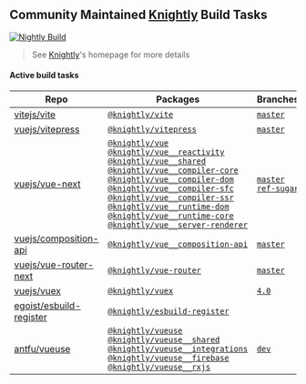 ## Community Maintained [Knightly](https://github.com/antfu/knightly) Build Tasks

[![Nightly Build](https://github.com/antfu/knightly/blob/main/res/badge.svg?raw=true)](https://github.com/antfu/knightly)

> See [Knightly](https://github.com/antfu/knightly)'s homepage for more details

#### Active build tasks

<!--TASKS-START-->
| Repo | Packages | Branches | PRs |
| ---- | -------- | -------- | --- |
| [vitejs/vite](https://github.com/vitejs/vite) | [`@knightly/vite`](https://npmjs.com/package/@knightly/vite) | [`master`](https://npmjs.com/package/@knightly/vite/v/master) | [#837](https://npmjs.com/package/@knightly/vite/v/pr837) |
| [vuejs/vitepress](https://github.com/vuejs/vitepress) | [`@knightly/vitepress`](https://npmjs.com/package/@knightly/vitepress) | [`master`](https://npmjs.com/package/@knightly/vitepress/v/master) |  |
| [vuejs/vue-next](https://github.com/vuejs/vue-next) | [`@knightly/vue`](https://npmjs.com/package/@knightly/vue)<br>[`@knightly/vue__reactivity`](https://npmjs.com/package/@knightly/vue__reactivity)<br>[`@knightly/vue__shared`](https://npmjs.com/package/@knightly/vue__shared)<br>[`@knightly/vue__compiler-core`](https://npmjs.com/package/@knightly/vue__compiler-core)<br>[`@knightly/vue__compiler-dom`](https://npmjs.com/package/@knightly/vue__compiler-dom)<br>[`@knightly/vue__compiler-sfc`](https://npmjs.com/package/@knightly/vue__compiler-sfc)<br>[`@knightly/vue__compiler-ssr`](https://npmjs.com/package/@knightly/vue__compiler-ssr)<br>[`@knightly/vue__runtime-dom`](https://npmjs.com/package/@knightly/vue__runtime-dom)<br>[`@knightly/vue__runtime-core`](https://npmjs.com/package/@knightly/vue__runtime-core)<br>[`@knightly/vue__server-renderer`](https://npmjs.com/package/@knightly/vue__server-renderer) | [`master`](https://npmjs.com/package/@knightly/vue/v/master) [`ref-sugar`](https://npmjs.com/package/@knightly/vue/v/ref-sugar) | [#2195](https://npmjs.com/package/@knightly/vue/v/pr2195) [#2532](https://npmjs.com/package/@knightly/vue/v/pr2532) |
| [vuejs/composition-api](https://github.com/vuejs/composition-api) | [`@knightly/vue__composition-api`](https://npmjs.com/package/@knightly/vue__composition-api) | [`master`](https://npmjs.com/package/@knightly/vue__composition-api/v/master) | [#520](https://npmjs.com/package/@knightly/vue__composition-api/v/pr520) |
| [vuejs/vue-router-next](https://github.com/vuejs/vue-router-next) | [`@knightly/vue-router`](https://npmjs.com/package/@knightly/vue-router) | [`master`](https://npmjs.com/package/@knightly/vue-router/v/master) |  |
| [vuejs/vuex](https://github.com/vuejs/vuex) | [`@knightly/vuex`](https://npmjs.com/package/@knightly/vuex) | [`4.0`](https://npmjs.com/package/@knightly/vuex/v/4.0) |  |
| [egoist/esbuild-register](https://github.com/egoist/esbuild-register) | [`@knightly/esbuild-register`](https://npmjs.com/package/@knightly/esbuild-register) |  |  |
| [antfu/vueuse](https://github.com/antfu/vueuse) | [`@knightly/vueuse`](https://npmjs.com/package/@knightly/vueuse)<br>[`@knightly/vueuse__shared`](https://npmjs.com/package/@knightly/vueuse__shared)<br>[`@knightly/vueuse__integrations`](https://npmjs.com/package/@knightly/vueuse__integrations)<br>[`@knightly/vueuse__firebase`](https://npmjs.com/package/@knightly/vueuse__firebase)<br>[`@knightly/vueuse__rxjs`](https://npmjs.com/package/@knightly/vueuse__rxjs) | [`dev`](https://npmjs.com/package/@knightly/vueuse/v/dev) |  |
<!--TASKS-END-->
